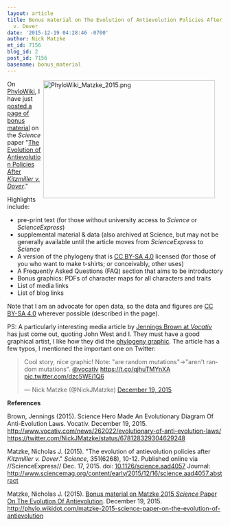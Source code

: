 ```yaml
---
layout: article
title: Bonus material on The Evolution of Antievolution Policies After Kitzmiller
  v. Dover
date: '2015-12-19 04:28:46 -0700'
author: Nick Matzke
mt_id: 7156
blog_id: 2
post_id: 7156
basename: bonus_material
---
```

[<img src="/PT/uploads/2015/PhyloWiki_Matzke_2015-thumb-400x275-1840.png" alt="PhyloWiki_Matzke_2015.png" width="400" height="275" style="float: right; margin: 0 20px 20px 0;" class="mt-image-left" />](http://pandasthumb.org/archives/assets_c/2015/12/PhyloWiki_Matzke_2015-1840.html)On [PhyloWiki](http://phylo.wikidot.com), I have just [posted a page of bonus material](http://phylo.wikidot.com/matzke-2015-science-paper-on-the-evolution-of-antievolution) on the _Science_ paper "[The Evolution of Antievolution Policies After _Kitzmiller v. Dover_](http://www.sciencemag.org/content/early/2015/12/16/science.aad4057.abstract)."

Highlights include: 



* pre-print text (for those without university access to _Science_ or _ScienceExpress_)
* supplemental material & data (also archived at Science, but may not be generally available until the article moves from _ScienceExpress_ to _Science_
* A version of the phylogeny that is [CC BY-SA 4.0](https://creativecommons.org/licenses/by-sa/4.0/) licensed (for those of you who want to make t-shirts; or conceivably, other uses)
* A Frequently Asked Questions (FAQ) section that aims to be introductory
* Bonus graphics: PDFs of character maps for all characters and traits
* List of media links
* List of blog links


Note that I am an advocate for open data, so the data and figures are [CC BY-SA 4.0](https://creativecommons.org/licenses/by-sa/4.0/) wherever possible (described in the page).

PS: A particularly interesting media article by [Jennings Brown at _Vocativ_](http://www.vocativ.com/news/262022/evolutionary-of-anti-evolution-laws/) has just come out, quoting John West and I. They must have a good graphical artist, I like how they did the [phylogeny graphic](https://media.vocativ.com/photos/2015/12/2015_12_18_evolution_anti-evolution-01.png).  The article has a few typos, I mentioned the important one on Twitter:

<blockquote class="twitter-tweet" lang="en"><p lang="en" dir="ltr">Cool story, nice graphic! Note: &quot;are random mutations&quot;-&gt;&quot;aren&#39;t random mutations&quot;. <a href="https://twitter.com/vocativ">@vocativ</a> <a href="https://t.co/qjhuTMYnXA">https://t.co/qjhuTMYnXA</a> <a href="https://t.co/dzc5WEj1Q6">pic.twitter.com/dzc5WEj1Q6</a></p>&mdash; Nick Matzke (@NickJMatzke) <a href="https://twitter.com/NickJMatzke/status/678128329304629248">December 19, 2015</a></blockquote>
<script async src="//platform.twitter.com/widgets.js" charset="utf-8"></script>

**References**

Brown, Jennings (2015). Science Hero Made An Evolutionary Diagram Of Anti-Evolution Laws. Vocativ. December 19, 2015.
http://www.vocativ.com/news/262022/evolutionary-of-anti-evolution-laws/
https://twitter.com/NickJMatzke/status/678128329304629248

Matzke, Nicholas J. (2015). "The evolution of antievolution policies after _Kitzmiller v. Dover_." _Science_, 351(6268), 10-12. Published online via //ScienceExpress// Dec. 17, 2015. doi: [10.1126/science.aad4057](http://dx.doi.org/10.1126/science.aad4057) Journal: http://www.sciencemag.org/content/early/2015/12/16/science.aad4057.abstract

Matzke, Nicholas J. (2015). [Bonus material on Matzke 2015 _Science_ Paper On The Evolution Of Antievolution](http://phylo.wikidot.com/matzke-2015-science-paper-on-the-evolution-of-antievolution). December 19, 2015. http://phylo.wikidot.com/matzke-2015-science-paper-on-the-evolution-of-antievolution
